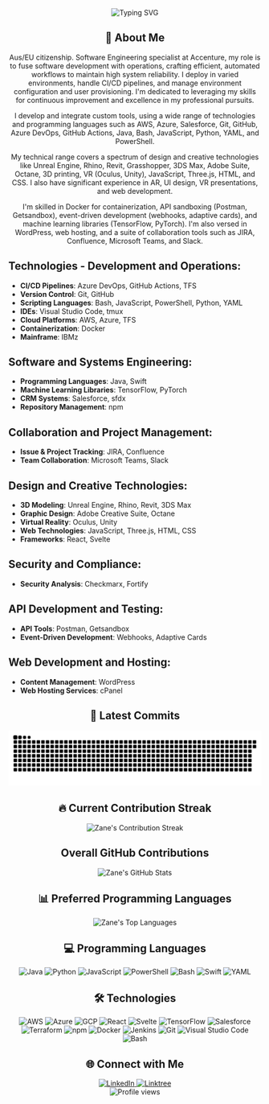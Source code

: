 <div align="center">
  <img src="https://readme-typing-svg.herokuapp.com?font=Jetbrains+mono&size=30&duration=5000&color=33F7FF&center=true&vCenter=true&width=435&lines=Machine+Learning;Cloud+Architecture;DevOps;Automation" alt="Typing SVG" />
</div>
<div align="center">
  <h2>🚀 About Me</h2>
</div>
<p align="center">
  Aus/EU citizenship. Software Engineering specialist at Accenture, my role is to fuse software development with operations, crafting efficient, automated workflows to maintain high system reliability. I deploy in varied environments, handle CI/CD pipelines, and manage environment configuration and user provisioning. I'm dedicated to leveraging my skills for continuous improvement and excellence in my professional pursuits.
</p>

<p align="center">
  I develop and integrate custom tools, using a wide range of technologies and programming languages such as AWS, Azure, Salesforce, Git, GitHub, Azure DevOps, GitHub Actions, Java, Bash, JavaScript, Python, YAML, and PowerShell.
</p>

<p align="center">
  My technical range covers a spectrum of design and creative technologies like Unreal Engine, Rhino, Revit, Grasshopper, 3DS Max, Adobe Suite, Octane, 3D printing, VR (Oculus, Unity), JavaScript, Three.js, HTML, and CSS. I also have significant experience in AR, UI design, VR presentations, and web development.
</p>

<p align="center">
  I'm skilled in Docker for containerization, API sandboxing (Postman, Getsandbox), event-driven development (webhooks, adaptive cards), and machine learning libraries (TensorFlow, PyTorch). I'm also versed in WordPress, web hosting, and a suite of collaboration tools such as JIRA, Confluence, Microsoft Teams, and Slack.
</p>

## Technologies - Development and Operations:
- **CI/CD Pipelines**: Azure DevOps, GitHub Actions, TFS
- **Version Control**: Git, GitHub
- **Scripting Languages**: Bash, JavaScript, PowerShell, Python, YAML
- **IDEs**: Visual Studio Code, tmux
- **Cloud Platforms**: AWS, Azure, TFS
- **Containerization**: Docker
- **Mainframe**: IBMz

## Software and Systems Engineering:
- **Programming Languages**: Java, Swift
- **Machine Learning Libraries**: TensorFlow, PyTorch
- **CRM Systems**: Salesforce, sfdx
- **Repository Management**: npm

## Collaboration and Project Management:
- **Issue & Project Tracking**: JIRA, Confluence
- **Team Collaboration**: Microsoft Teams, Slack

## Design and Creative Technologies:
- **3D Modeling**: Unreal Engine, Rhino, Revit, 3DS Max
- **Graphic Design**: Adobe Creative Suite, Octane
- **Virtual Reality**: Oculus, Unity
- **Web Technologies**: JavaScript, Three.js, HTML, CSS
- **Frameworks**: React, Svelte

## Security and Compliance:
- **Security Analysis**: Checkmarx, Fortify 

## API Development and Testing:
- **API Tools**: Postman, Getsandbox
- **Event-Driven Development**: Webhooks, Adaptive Cards

## Web Development and Hosting:
- **Content Management**: WordPress
- **Web Hosting Services**: cPanel




<div align="center">
  <!-- Contribution grid snake animation for dark mode -->
 <h2> 🍔 Latest Commits </h2>
  <img src="https://raw.githubusercontent.com/zanepearton/zanepearton/output/github-contribution-grid-snake-dark.svg#gh-dark-mode-only" alt="GitHub Contribution Grid Snake Animation - Dark Mode" />
 <div align="center">
  <h2>🔥 Current Contribution Streak</h2>
  <img src="https://github-readme-streak-stats.herokuapp.com/?user=zanepearton&theme=ambient_gradient" alt="Zane's Contribution Streak"/>
  <h2> Overall GitHub Contributions</h2>
  <img src="https://github-readme-stats.vercel.app/api?username=ZanePearton&show_icons=true&theme=ambient_gradient" alt="Zane's GitHub Stats"/>

  <h2>📊 Preferred Programming Languages</h2>
  <img src="https://github-readme-stats.vercel.app/api/top-langs/?username=ZanePearton&layout=donut&theme=ambient_gradient" alt="Zane's Top Languages"/>
</div>

<!-- <svg width="200" height="200" viewBox="0 0 200 200">
  <circle cx="100" cy="100" r="90" fill="lightblue" />
  <text x="50%" y="50%" text-anchor="middle" stroke="#51c5cf" dy=".3em">Development and Operations</text>
</svg> -->

<h2 align="center" class="section-heading">💻 Programming Languages</h2>
<div align="center">
  <img src="https://img.shields.io/badge/Java-007396?style=for-the-badge&logo=java&logoColor=white" alt="Java" />
  <img src="https://img.shields.io/badge/Python-3776AB?style=for-the-badge&logo=python&logoColor=white" alt="Python"/>
  <img src="https://img.shields.io/badge/JavaScript-F7DF1E?style=for-the-badge&logo=javascript&logoColor=black" alt="JavaScript"/>
  <img src="https://img.shields.io/badge/PowerShell-5391FE?style=for-the-badge&logo=powershell&logoColor=white" alt="PowerShell"/>
  <img src="https://img.shields.io/badge/Bash-4EAA25?style=for-the-badge&logo=gnu-bash&logoColor=white" alt="Bash"/>
  <img src="https://img.shields.io/badge/Swift-FA7343?style=for-the-badge&logo=swift&logoColor=white" alt="Swift"/>
  <img src="https://img.shields.io/badge/YAML-0A0A0A?style=for-the-badge" alt="YAML"/>
</div>
<h2 align="center" class="section-heading">🛠️ Technologies </h2>
<div align="center">
  <img src="https://img.shields.io/badge/AWS-FF9900?style=for-the-badge&logo=amazonaws&logoColor=white" alt="AWS" />
  <img src="https://img.shields.io/badge/Azure-0089D6?style=for-the-badge&logo=microsoftazure&logoColor=white" alt="Azure"/>
  <img src="https://img.shields.io/badge/GCP-4285F4?style=for-the-badge&logo=googlecloud&logoColor=white" alt="GCP"/>
  <img src="https://img.shields.io/badge/React-20232A?style=for-the-badge&logo=react&logoColor=61DAFB" alt="React"/>
  <img src="https://img.shields.io/badge/Svelte-FF3E00?style=for-the-badge&logo=svelte&logoColor=white" alt="Svelte"/>
  <img src="https://img.shields.io/badge/TensorFlow-FF6F00?style=for-the-badge&logo=tensorflow&logoColor=white" alt="TensorFlow"/>
  <img src="https://img.shields.io/badge/Salesforce-00A1E0?style=for-the-badge&logo=salesforce&logoColor=white" alt="Salesforce"/>
  <img src="https://img.shields.io/badge/Terraform-623CE4?style=for-the-badge&logo=terraform&logoColor=white" alt="Terraform"/>
  <img src="https://img.shields.io/badge/npm-CB3837?style=for-the-badge&logo=npm&logoColor=white" alt="npm"/>
  <img src="https://img.shields.io/badge/Docker-2496ED?style=for-the-badge&logo=docker&logoColor=white" alt="Docker"/>
  <img src="https://img.shields.io/badge/Jenkins-D24939?style=for-the-badge&logo=jenkins&logoColor=white" alt="Jenkins"/>
  <img src="https://img.shields.io/badge/Git-F05032?style=for-the-badge&logo=git&logoColor=white" alt="Git"/>
  <img src="https://img.shields.io/badge/Visual%20Studio%20Code-007ACC?style=for-the-badge&logo=visualstudiocode&logoColor=white" alt="Visual Studio Code"/>
  <img src="https://img.shields.io/badge/Bash-4EAA25?style=for-the-badge&logo=gnu-bash&logoColor=white" alt="Bash"/>
</div>
  <h2 align="center" class="section-heading">🌐 Connect with Me</h2>
  <div align="center">
    <a href="https://www.linkedin.com/in/zane-pearton">
      <img src="https://img.shields.io/badge/ZanePearton-0077B5?style=for-the-badge&logo=linkedin&logoColor=white" alt="LinkedIn"/>
    </a>
    <a href="https://linktr.ee/zanepearton">
      <img src="https://img.shields.io/badge/Linktree-39E09B?style=for-the-badge&logo=Linktree&logoColor=white" alt="Linktree"/>
    </a>
  </div>
  <div align="center">
    <img src="https://komarev.com/ghpvc/?username=ZanePearton&style=flat-square" alt="Profile views" />
  </div>
